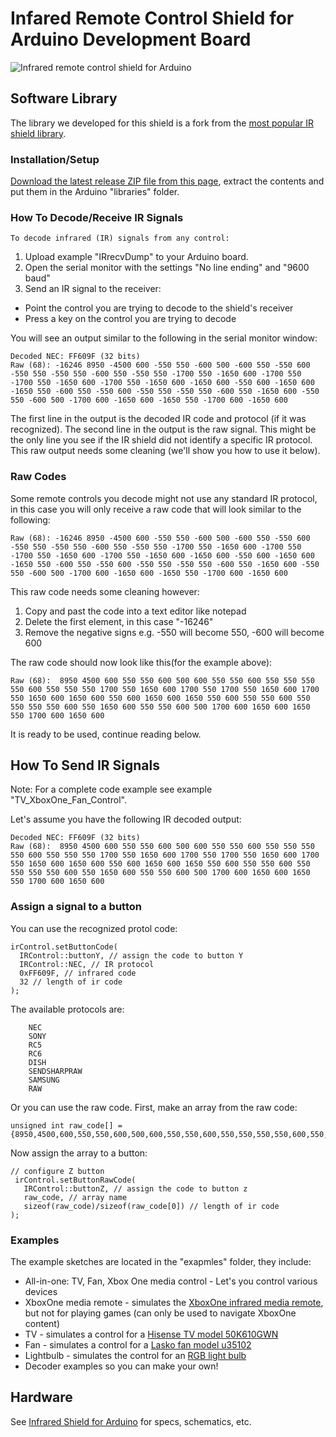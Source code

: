 # Infared Remote Control Shield for Arduino Development Board

![Infrared remote control shield for Arduino](https://raw.github.com/AllAboutEE/Infrared-Shield-for-Arduino/master/Hardware/Arduino-Infrared-Shield-Remote-Control-Angle-View.jpg)

## Software Library
The library we developed for this shield is a fork from the [most popular IR shield library](https://github.com/shirriff/Arduino-IRremote).

### Installation/Setup
[Download the latest release ZIP file from this page](https://github.com/AllAboutEE/Arduino-Infrared-Shield-Library/releases), extract the contents and put them in the Arduino "libraries" folder.

### How To Decode/Receive IR Signals

    To decode infrared (IR) signals from any control:

1. Upload example "IRrecvDump" to your Arduino board.
2. Open the serial monitor with the settings "No line ending" and "9600 baud"
3. Send an IR signal to the receiver:
  * Point the control you are trying to decode to the shield's receiver
  * Press a key on the control you are trying to decode

You will see an output similar to the following in the serial monitor window:

    Decoded NEC: FF609F (32 bits)
    Raw (68): -16246 8950 -4500 600 -550 550 -600 500 -600 550 -550 600 -550 550 -550 550 -600 550 -550 550 -1700 550 -1650 600 -1700 550 -1700 550 -1650 600 -1700 550 -1650 600 -1650 600 -550 600 -1650 600 -1650 550 -600 550 -550 600 -550 550 -550 550 -600 550 -1650 600 -550 550 -600 500 -1700 600 -1650 600 -1650 550 -1700 600 -1650 600 

The first line in the output is the decoded IR code and protocol (if it was recognized).
The second line in the output is the raw signal. This might be the only line you see if the IR shield did not identify a specific IR protocol. This raw output needs some cleaning (we'll show you how to use it below).

### Raw Codes

Some remote controls you decode might not use any standard IR protocol, in this case you will only receive a raw code that will look similar to the following:

    Raw (68): -16246 8950 -4500 600 -550 550 -600 500 -600 550 -550 600 -550 550 -550 550 -600 550 -550 550 -1700 550 -1650 600 -1700 550 -1700 550 -1650 600 -1700 550 -1650 600 -1650 600 -550 600 -1650 600 -1650 550 -600 550 -550 600 -550 550 -550 550 -600 550 -1650 600 -550 550 -600 500 -1700 600 -1650 600 -1650 550 -1700 600 -1650 600 
    
This raw code needs some cleaning however:

1. Copy and past the code into a text editor like notepad
2. Delete the first element, in this case "-16246"
3. Remove the negative signs e.g. -550 will become 550, -600 will become 600

The raw code should now look like this(for the example above):

    Raw (68):  8950 4500 600 550 550 600 500 600 550 550 600 550 550 550 550 600 550 550 550 1700 550 1650 600 1700 550 1700 550 1650 600 1700 550 1650 600 1650 600 550 600 1650 600 1650 550 600 550 550 600 550 550 550 550 600 550 1650 600 550 550 600 500 1700 600 1650 600 1650 550 1700 600 1650 600 

It is ready to be used, continue reading below.

## How To Send IR Signals

Note: For a complete code example see example "TV_XboxOne_Fan_Control".

Let's assume you have the following IR decoded output:

    Decoded NEC: FF609F (32 bits)
    Raw (68):  8950 4500 600 550 550 600 500 600 550 550 600 550 550 550 550 600 550 550 550 1700 550 1650 600 1700 550 1700 550 1650 600 1700 550 1650 600 1650 600 550 600 1650 600 1650 550 600 550 550 600 550 550 550 550 600 550 1650 600 550 550 600 500 1700 600 1650 600 1650 550 1700 600 1650 600 

### Assign a signal to a button

You can use the recognized protol code:

    irControl.setButtonCode(
      IRControl::buttonY, // assign the code to button Y
      IRControl::NEC, // IR protocol
      0xFF609F, // infrared code
      32 // length of ir code
    );
    
The available protocols are:

    	NEC
    	SONY
    	RC5
    	RC6
    	DISH
    	SENDSHARPRAW
    	SAMSUNG
    	RAW

Or you can use the raw code. First, make an array from the raw code:

    unsigned int raw_code[] = {8950,4500,600,550,550,600,500,600,550,550,600,550,550,550,550,600,550,550,550,1700,550,1650,600,1700,550,1700,550,1650,600,1700,550,1650,600,1650,600,550,600,1650,600,1650,550,600,550,550,600,550,550,550,550,600,550,1650,600,550,550,600,500,1700,600,1650,600,1650,550,1700,600,1650,600};
           
Now assign the array to a button:

    // configure Z button
     irControl.setButtonRawCode(
       IRControl::buttonZ, // assign the code to button z
       raw_code, // array name
       sizeof(raw_code)/sizeof(raw_code[0]) // length of ir code
    );

### Examples

The example sketches are located in the "exapmles" folder, they include:

* All-in-one: TV, Fan, Xbox One media control - Let's you control various devices
* XboxOne media remote - simulates the [XboxOne infrared media remote](http://www.xbox.com/en-US/xbox-one/accessories/controllers/media-remote), but not for playing games (can only be used to navigate XboxOne content)
* TV - simulates a control for a [Hisense TV model 50K610GWN](http://global.hisense.com/product/northa/tv/led/K610/201401/t20140117_86826.htm)
* Fan - simulates a control for a [Lasko fan model u35102](http://www.laskoproducts.com/oscillating-high-velocity-fan-with-remote-control-model-u35102/)
* Lightbulb - simulates the control for an [RGB light bulb](http://www.amazon.com/SUPERNIGHT-Standard-Changing-Dimmable-Decoration/dp/B00CEOSGRY/ref=sr_1_sc_1?ie=UTF8&qid=1431819498&sr=8-1-spell&keywords=rgb+ir+light+bolb)
* Decoder examples so you can make your own!

## Hardware

See [Infrared Shield for Arduino](https://github.com/AllAboutEE/Infrared-Shield-for-Arduino) for specs, schematics, etc.
